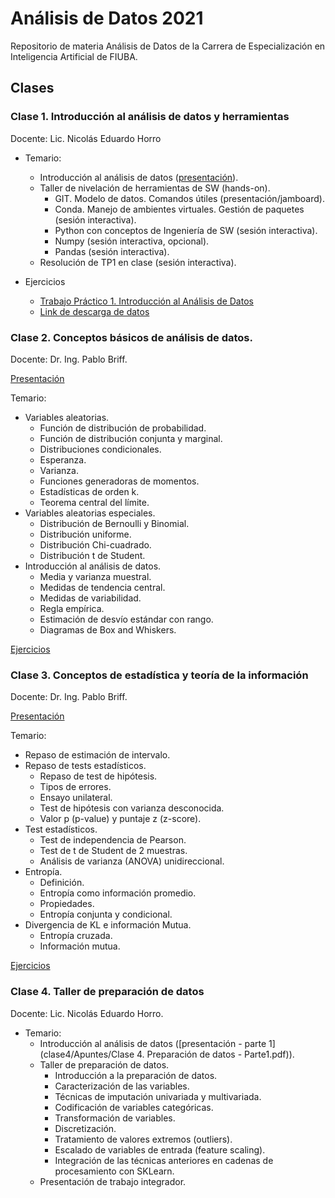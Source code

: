 # Análisis de Datos 2021
Repositorio de materia Análisis de Datos de la Carrera de Especialización en Inteligencia Artificial de FIUBA.

## Clases

### Clase 1. Introducción al análisis de datos y herramientas

Docente: Lic. Nicolás Eduardo Horro

- Temario:
  - Introducción al análisis de datos ([presentación](https://docs.google.com/presentation/d/1ueVJFZhFfCrCpmn_oiEaQN_4udnTxf4mIYgEb866zWU/edit?usp=sharing)).
  - Taller de nivelación de herramientas de SW (hands-on).
    - GIT. Modelo de datos. Comandos útiles (presentación/jamboard).
    - Conda. Manejo de ambientes virtuales. Gestión de paquetes (sesión interactiva).
    - Python con conceptos de Ingeniería de SW (sesión interactiva).
    - Numpy (sesión interactiva, opcional).
    - Pandas (sesión interactiva).
  - Resolución de TP1 en clase  (sesión interactiva).

- Ejercicios
  - [Trabajo Práctico 1. Introducción al Análisis de Datos](clase1/ejercicios/tp01.ipynb)
  - [Link de descarga de datos](https://drive.google.com/file/d/1eEZCnCuGKU2LFKrWaC0Tr8LwgxrZLqCk/view?usp=sharing)

### Clase 2. Conceptos básicos de análisis de datos.

Docente: Dr. Ing. Pablo Briff.

[Presentación](clase2/Apuntes.pdf)

Temario:

- Variables aleatorias.
  - Función de distribución de probabilidad.
  - Función de distribución conjunta y marginal.
  - Distribuciones condicionales.
  - Esperanza.
  - Varianza.
  - Funciones generadoras de momentos.
  - Estadísticas de orden k.
  - Teorema central del límite.
- Variables aleatorias especiales.
  - Distribución de Bernoulli y Binomial.
  - Distribución uniforme.
  - Distribución Chi-cuadrado.
  - Distribución t de Student.
- Introducción al análisis de datos.
  - Media y varianza muestral.
  - Medidas de tendencia central.
  - Medidas de variabilidad.
  - Regla empírica.
  - Estimación de desvío estándar con rango.
  - Diagramas de Box and Whiskers.

[Ejercicios](clase2/Ejercicios)

### Clase 3.  Conceptos de estadística y teoría de la información

Docente: Dr. Ing. Pablo Briff.

[Presentación](clase3/Apuntes.pdf)

Temario:

- Repaso de estimación de intervalo.
- Repaso de tests estadísticos.
  - Repaso de test de hipótesis.
  - Tipos de errores.
  - Ensayo unilateral.
  - Test de hipótesis con varianza desconocida.
  - Valor p (p-value) y puntaje z (z-score).
- Test estadísticos.
  - Test de independencia de Pearson.
  - Test de t de Student de 2 muestras.
  - Análisis de varianza (ANOVA) unidireccional.
- Entropía.
  - Definición.
  - Entropía como información promedio.
  - Propiedades.
  - Entropía conjunta y condicional.
- Divergencia de KL e información Mutua.
  - Entropía cruzada.
  - Información mutua.

[Ejercicios](clase3/Ejercicios)

### Clase 4. Taller de preparación de datos

Docente: Lic. Nicolás Eduardo Horro.

- Temario:
  - Introducción al análisis de datos ([presentación - parte 1](clase4/Apuntes/Clase 4. Preparación de datos - Parte1.pdf)).
  - Taller de preparación de datos.
    - Introducción a la preparación de datos.
    - Caracterización de las variables.
    - Técnicas de imputación univariada y multivariada. 
    - Codificación de variables categóricas.
    - Transformación de variables.
    - Discretización.
    - Tratamiento de valores extremos (outliers).
    - Escalado de variables de entrada (feature scaling).
    - Integración de las técnicas anteriores en cadenas de procesamiento con SKLearn.
  - Presentación de trabajo integrador.
